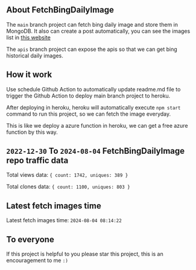 ## About FetchBingDailyImage

The `main` branch project can fetch bing daily image and store them in MongoDB.
It also can create a post automatically, you can see the images list in [this website](https://oursalbum.netlify.app)

The `apis` branch project can expose the apis so that we can get bing historical daily images.

## How it work

Use schedule Github Action to automatically update readme.md file to trigger the Github Action to deploy main branch project to heroku.

After deploying in heroku, heroku will automatically execute `npm start` command to run this project, so we can fetch the image everyday.

This is like we deploy a azure function in heroku, we can get a free azure function by this way.

## `2022-12-30` To `2024-08-04` FetchBingDailyImage repo traffic data

Total views data: `{ count: 1742, uniques: 389 }`

Total clones data: `{ count: 1100, uniques: 803 }`

## Latest fetch images time

Latest fetch images time: `2024-08-04 08:14:22`

## To everyone

If this project is helpful to you please star this project, this is an encouragement to me `:)`



